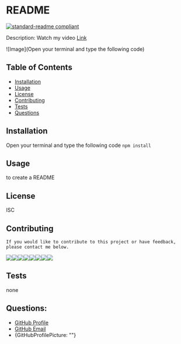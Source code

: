 

  # README
  
  [![standard-readme compliant](https://img.shields.io/badge/readme%20style-standard-brightgreen.svg?style=flat-square)](https://github.com/RichardLitt/standard-readme)

  Description: Watch my video
   [Link](https://erin-smith.github.io/README/)

  ![Image](Open your terminal and type the following code)

  ## Table of Contents
   * [Installation](#Installation)
   * [Usage](#Usage)
   * [License](#license)
   * [Contributing](#Contributing)
   * [Tests](#tests)
   * [Questions](#Questions)
    
    
  ## Installation 
  Open your terminal and type the following code
  `npm install`

  ## Usage 
  to create a README

  ## License 
  ISC

  ## Contributing 
    If you would like to contribute to this project or have feedback, please contact me below.
  [![](https://sourcerer.io/fame/erin-smith/erin-smith/README/images/0)](https://sourcerer.io/fame/erin-smith/erin-smith/README/links/0)[![](https://sourcerer.io/fame/jan-gersl/erin-smith/README/images/1)](https://sourcerer.io/fame/jan-gersl/erin-smith/README/links/1)[![](https://sourcerer.io/fame/erin-smith/erin-smith/README/images/2)](https://sourcerer.io/fame/erin-smith/erin-smith/README/links/2)[![](https://sourcerer.io/fame/erin-smith/erin-smith/README/images/3)](https://sourcerer.io/fame/erin-smith/erin-smith/README/links/3)[![](https://sourcerer.io/fame/erin-smith/erin-smith/README/images/4)](https://sourcerer.io/fame/erin-smith/erin-smith/README/links/4)[![](https://sourcerer.io/fame/erin-smith/erin-smith/README/images/5)](https://sourcerer.io/fame/erin-smith/erin-smith/README/links/5)[![](https://sourcerer.io/fame/erin-smith/erin-smith/README/images/6)](https://sourcerer.io/fame/erin-smith/erin-smith/README/links/6)[![](https://sourcerer.io/fame/erin-smith/erin-smith/README/images/7)](https://sourcerer.io/fame/erin-smith/erin-smith/README/links/7) 

  ## Tests 
  none

  ## Questions:

  * [GitHub Profile](http://github.com/erin-smith)
  * [GitHub Email](http://github.com/erin-smith)
  * {GitHubProfilePicture: ""}
